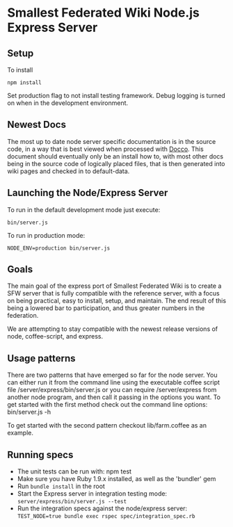 # Smallest Federated Wiki Node.js Express Server #
## Setup ##

To install

	npm install

Set production flag to not install testing framework.
Debug logging is turned on when in the development environment.

## Newest Docs ##
The most up to date node server specific documentation is in the source
code, in a way that is best viewed when processed with 
[Docco](http://jashkenas.github.com/docco/). This document should eventually
only be an install how to, with most other docs being in the source code
of logically placed files, that is then generated into wiki pages and checked
in to default-data.

## Launching the Node/Express Server ##
To run in the default development mode just execute:

	bin/server.js

To run in production mode:

	NODE_ENV=production bin/server.js

## Goals ##
The main goal of the express port of Smallest Federated Wiki is to create a
SFW server that is fully compatible with the reference server, with a focus
on being practical, easy to install, setup, and maintain.  The end result of this being
a lowered bar to participation, and thus greater numbers in the federation.

We are attempting to stay compatible  with the newest release versions of
node, coffee-script, and express.

## Usage patterns ##
There are two patterns that have emerged so far for the node server.
You can either run it from the command line using the executable coffee script
file /server/express/bin/server.js or you can require /server/express from another
node program, and then call it passing in the options you want.
To get started with the first method check out the command line options:
	bin/server.js -h

To get started with the second pattern checkout lib/farm.coffee as an example.

## Running specs ##

* The unit tests can be run with:
		npm test
* Make sure you have Ruby 1.9.x installed, as well as the 'bundler' gem
* Run `bundle install` in the root
* Start the Express server in integration testing mode:
  `server/express/bin/server.js --test`
* Run the integration specs against the node/express server:
  `TEST_NODE=true bundle exec rspec spec/integration_spec.rb` 
